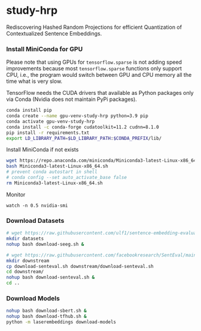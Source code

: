 # study-hrp
Rediscovering Hashed Random Projections for efficient Quantization of Contextualized Sentence Embeddings.


### Install MiniConda for GPU
Please note that using GPUs for `tensorflow.sparse` is not adding speed improvements because most `tensorflow.sparse` functions only support CPU, i.e., the program would switch between GPU and CPU memory all the time what is very slow.

TensorFlow needs the CUDA drivers that available as Python packages only via Conda (Nvidia does not maintain PyPi packages).

```sh
conda install pip
conda create --name gpu-venv-study-hrp python=3.9 pip
conda activate gpu-venv-study-hrp
conda install -c conda-forge cudatoolkit=11.2 cudnn=8.1.0
pip install -r requirements.txt
export LD_LIBRARY_PATH=$LD_LIBRARY_PATH:$CONDA_PREFIX/lib/
```

Install MiniConda if not exists
```sh
wget https://repo.anaconda.com/miniconda/Miniconda3-latest-Linux-x86_64.sh
bash Miniconda3-latest-Linux-x86_64.sh
# prevent conda autostart in shell
# conda config --set auto_activate_base false
rm Miniconda3-latest-Linux-x86_64.sh
```

Monitor
```
watch -n 0.5 nvidia-smi
```


### Download Datasets

```sh
# wget https://raw.githubusercontent.com/ulf1/sentence-embedding-evaluation-german/main/download-datasets.sh -O download-seeg.sh
mkdir datasets
nohup bash download-seeg.sh &
```

```sh
# wget https://raw.githubusercontent.com/facebookresearch/SentEval/main/data/downstream/get_transfer_data.bash -O download-senteval.sh
mkdir downstream
cp download-senteval.sh downstream/download-senteval.sh
cd downstream/ 
nohup bash download-senteval.sh &
cd ..
```

### Download Models

```sh
nohup bash download-sbert.sh &
nohup bash download-tfhub.sh &
python -m laserembeddings download-models
```
